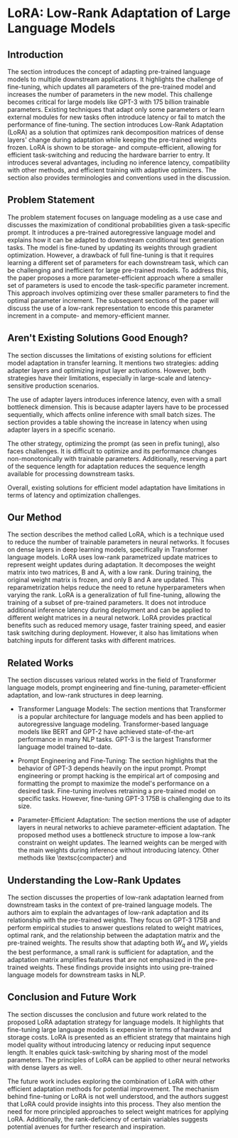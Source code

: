 # LoRA: Low-Rank Adaptation of Large Language Models

## Introduction

The section introduces the concept of adapting pre-trained language models to multiple downstream applications. It highlights the challenge of fine-tuning, which updates all parameters of the pre-trained model and increases the number of parameters in the new model. This challenge becomes critical for large models like GPT-3 with 175 billion trainable parameters. Existing techniques that adapt only some parameters or learn external modules for new tasks often introduce latency or fail to match the performance of fine-tuning. The section introduces Low-Rank Adaptation (LoRA) as a solution that optimizes rank decomposition matrices of dense layers' change during adaptation while keeping the pre-trained weights frozen. LoRA is shown to be storage- and compute-efficient, allowing for efficient task-switching and reducing the hardware barrier to entry. It introduces several advantages, including no inference latency, compatibility with other methods, and efficient training with adaptive optimizers. The section also provides terminologies and conventions used in the discussion.

## Problem Statement

The problem statement focuses on language modeling as a use case and discusses the maximization of conditional probabilities given a task-specific prompt. It introduces a pre-trained autoregressive language model and explains how it can be adapted to downstream conditional text generation tasks. The model is fine-tuned by updating its weights through gradient optimization. However, a drawback of full fine-tuning is that it requires learning a different set of parameters for each downstream task, which can be challenging and inefficient for large pre-trained models. To address this, the paper proposes a more parameter-efficient approach where a smaller set of parameters is used to encode the task-specific parameter increment. This approach involves optimizing over these smaller parameters to find the optimal parameter increment. The subsequent sections of the paper will discuss the use of a low-rank representation to encode this parameter increment in a compute- and memory-efficient manner.

## Aren't Existing Solutions Good Enough?

The section discusses the limitations of existing solutions for efficient model adaptation in transfer learning. It mentions two strategies: adding adapter layers and optimizing input layer activations. However, both strategies have their limitations, especially in large-scale and latency-sensitive production scenarios. 

The use of adapter layers introduces inference latency, even with a small bottleneck dimension. This is because adapter layers have to be processed sequentially, which affects online inference with small batch sizes. The section provides a table showing the increase in latency when using adapter layers in a specific scenario.

The other strategy, optimizing the prompt (as seen in prefix tuning), also faces challenges. It is difficult to optimize and its performance changes non-monotonically with trainable parameters. Additionally, reserving a part of the sequence length for adaptation reduces the sequence length available for processing downstream tasks.

Overall, existing solutions for efficient model adaptation have limitations in terms of latency and optimization challenges.

## Our Method

The section describes the method called LoRA, which is a technique used to reduce the number of trainable parameters in neural networks. It focuses on dense layers in deep learning models, specifically in Transformer language models. LoRA uses low-rank parametrized update matrices to represent weight updates during adaptation. It decomposes the weight matrix into two matrices, B and A, with a low rank. During training, the original weight matrix is frozen, and only B and A are updated. This reparametrization helps reduce the need to retune hyperparameters when varying the rank. LoRA is a generalization of full fine-tuning, allowing the training of a subset of pre-trained parameters. It does not introduce additional inference latency during deployment and can be applied to different weight matrices in a neural network. LoRA provides practical benefits such as reduced memory usage, faster training speed, and easier task switching during deployment. However, it also has limitations when batching inputs for different tasks with different matrices.

## Related Works

The section discusses various related works in the field of Transformer language models, prompt engineering and fine-tuning, parameter-efficient adaptation, and low-rank structures in deep learning.

- Transformer Language Models: The section mentions that Transformer is a popular architecture for language models and has been applied to autoregressive language modeling. Transformer-based language models like BERT and GPT-2 have achieved state-of-the-art performance in many NLP tasks. GPT-3 is the largest Transformer language model trained to-date.

- Prompt Engineering and Fine-Tuning: The section highlights that the behavior of GPT-3 depends heavily on the input prompt. Prompt engineering or prompt hacking is the empirical art of composing and formatting the prompt to maximize the model's performance on a desired task. Fine-tuning involves retraining a pre-trained model on specific tasks. However, fine-tuning GPT-3 175B is challenging due to its size.

- Parameter-Efficient Adaptation: The section mentions the use of adapter layers in neural networks to achieve parameter-efficient adaptation. The proposed method uses a bottleneck structure to impose a low-rank constraint on weight updates. The learned weights can be merged with the main weights during inference without introducing latency. Other methods like \textsc{compacter} and

## Understanding the Low-Rank Updates

The section discusses the properties of low-rank adaptation learned from downstream tasks in the context of pre-trained language models. The authors aim to explain the advantages of low-rank adaptation and its relationship with the pre-trained weights. They focus on GPT-3 175B and perform empirical studies to answer questions related to weight matrices, optimal rank, and the relationship between the adaptation matrix and the pre-trained weights. The results show that adapting both $W_q$ and $W_v$ yields the best performance, a small rank is sufficient for adaptation, and the adaptation matrix amplifies features that are not emphasized in the pre-trained weights. These findings provide insights into using pre-trained language models for downstream tasks in NLP.

## Conclusion and Future Work

The section discusses the conclusion and future work related to the proposed LoRA adaptation strategy for language models. It highlights that fine-tuning large language models is expensive in terms of hardware and storage costs. LoRA is presented as an efficient strategy that maintains high model quality without introducing latency or reducing input sequence length. It enables quick task-switching by sharing most of the model parameters. The principles of LoRA can be applied to other neural networks with dense layers as well.

The future work includes exploring the combination of LoRA with other efficient adaptation methods for potential improvement. The mechanism behind fine-tuning or LoRA is not well understood, and the authors suggest that LoRA could provide insights into this process. They also mention the need for more principled approaches to select weight matrices for applying LoRA. Additionally, the rank-deficiency of certain variables suggests potential avenues for further research and inspiration.

